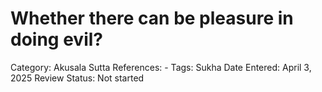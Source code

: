 # Whether there can be pleasure in doing evil?

Category: Akusala
Sutta References: -
Tags: Sukha
Date Entered: April 3, 2025
Review Status: Not started